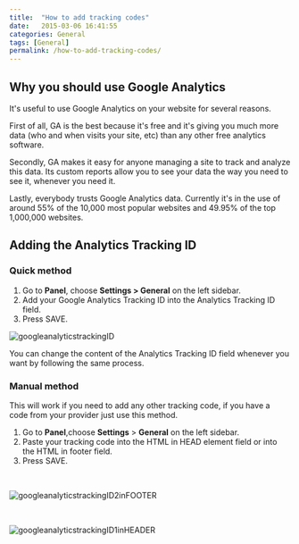 ```yaml
---
title:  "How to add tracking codes"
date:   2015-03-06 16:41:55
categories: General
tags: [General]
permalink: /how-to-add-tracking-codes/
---
```

## Why you should use Google Analytics 

It's useful to use Google Analytics on your website for several reasons. 

First of all, GA is the best because it's free and it's giving you much more data (who and when visits your site, etc) than any other free analytics software. 

Secondly, GA makes it easy for anyone managing a site to track and analyze this data. Its custom reports allow you to see your data the way you need to see it, whenever you need it. 

Lastly, everybody trusts Google Analytics data. Currently it's in the use of around 55% of the 10,000 most popular websites and 49.95% of the top 1,000,000 websites.

## Adding the Analytics Tracking ID

### Quick method

1. Go to **Panel**, choose **Settings > General** on the left sidebar. 
2. Add your Google Analytics Tracking ID into the Analytics Tracking ID field. 
3. Press SAVE. 

![googleanalyticstrackingID](http://open-classifieds.com/wp-content/uploads/2015/03/googleanalyticstrackingID.png)

You can change the content of the Analytics Tracking ID field whenever you want by following the same process. 

### Manual method

This will work if you need to add any other tracking code, if you have a code from your provider just use this method. 

1. Go to **Panel**,choose **Settings** > **General** on the left sidebar. 
2. Paste your tracking code into the HTML in HEAD element field or into the HTML in footer field. 
3. Press SAVE. 

<br>

![googleanalyticstrackingID2inFOOTER](http://open-classifieds.com/wp-content/uploads/2015/03/googleanalyticstrackingID2inFOOTER.png) 

<br>

![googleanalyticstrackingID1inHEADER](http://open-classifieds.com/wp-content/uploads/2015/03/googleanalyticstrackingID1inHEADER.png)

